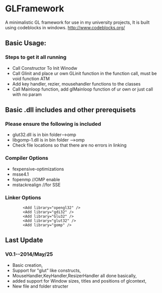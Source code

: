 # GLFramework
A minimalistic GL framework for use in my university projects,
It is built using codeblocks in windows.
http://www.codeblocks.org/


## Basic Usage:
### Steps to get it all running
* Call Constructor To Init Winodw
* Call Glinit and place ur own GLinit function in the function call, must be void function ATM
* Add key handler, rezier, mousehandler functions to the classes
* Call Mainloop function, add glMainloop function of ur own or just call with no param

## Basic .dll includes and other prerequisets
### Please ensure the following is included
* glut32.dll is in bin folder-->omp
* libgomp-1.dll is in bin folder -->omp
* Check file locations so that there are no errors in linking

### Compiler Options
* fexpensive-optimizations 
* msse4.1 
* fopenmp //OMP enable
* mstackrealign //for SSE

### Linker Options
			<Add library="opengl32" />
			<Add library="gdi32" />
			<Add library="Glu32" />
			<Add library="glut32" />
			<Add library="gomp" />


## Last Update
### V0.1--2014/May/25
* Basic creation,
* Support for "glut" like constructs, 
* MouseHandler,KeyHandler,ResizerHandler all done basically,
* added support for Window sizes, titles and positions of glcontext,
* New file and folder structer
